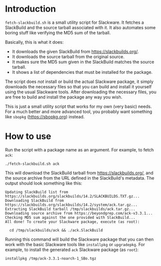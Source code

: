 # Introduction

`fetch-slackbuild.sh` is a small utility script for Slackware. It fetches a
SlackBuild and the source tarball associated with it. It also automates some
boring stuff like verifying the MD5 sum of the tarball.

Basically, this is what it does:

* It downloads the given SlackBuild from https://slackbuilds.org/.
* It downloads the source tarball from the original source.
* It makes sure the MD5 sum given in the SlackBuild matches the source tarball.
* It shows a list of dependencies that must be installed for the package.

The script does *not* install or build the actual Slackware package, it simply
downloads the necessary files so that you can build and install it yourself
using the usual Slackware tools. After downloading the necessary files, you are
free to build and install the package any way you wish.

This is just a small utility script that works for my own (very basic) needs.
For a much better and more advanced tool, you probably want something like
`sbopkg` (https://sbopkg.org) instead.

# How to use

Run the script with a package name as an argument. For example, to fetch `ack`:

    ./fetch-slackbuild.sh ack

This will download the SlackBuild tarball from https://slackbuilds.org/, and the
source archive from the URL defined in the SlackBuild's metadata. The output should
look something like this:

    Updating SlackBuild list from https://slackbuilds.org/slackbuilds/14.2/SLACKBUILDS.TXT.gz...
    Downloading SlackBuild from https://slackbuilds.org/slackbuilds/14.2/system/ack.tar.gz...
    Extracting SlackBuild tarball /tmp/slackbuilds/ack.tar.gz...
    Downloading source archive from https://beyondgrep.com/ack-v3.3.1...
    Checking MD5 sum against the one provided with SlackBuild...
    All done! To create your Slackware package, execute (as root):

      cd /tmp/slackbuilds/ack && ./ack.SlackBuild

Running this command will build the Slackware package that you can then work
with the basic Slackware tools like `installpkg` or `upgradepkg`. For example,
to install the generated `ack` Slackware package (as `root`):

    installpkg /tmp/ack-3.3.1-noarch-1_SBo.tgz
